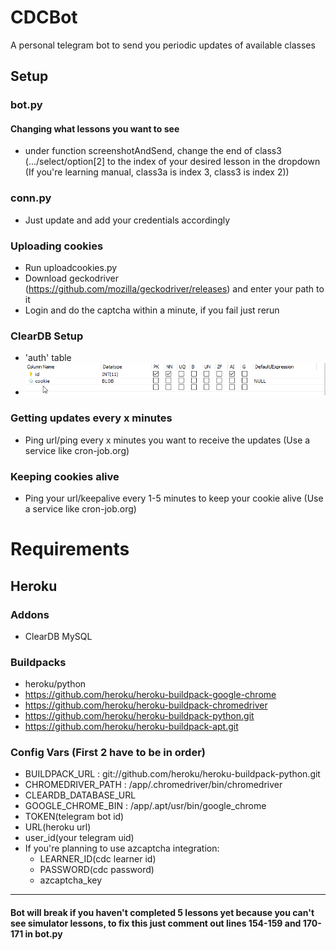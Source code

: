 # CDCBot
A personal telegram bot to send you periodic updates of available classes

## Setup
### bot.py
#### Changing what lessons you want to see
- under function screenshotAndSend, change the end of class3 (.../select/option[2] to the index of your desired lesson in the dropdown (If you're learning manual, class3a is index 3, class3 is index 2))
### conn.py
- Just update and add your credentials accordingly

### Uploading cookies
- Run uploadcookies.py
- Download geckodriver (https://github.com/mozilla/geckodriver/releases) and enter your path to it
- Login and do the captcha within a minute, if you fail just rerun
    
### ClearDB Setup
- 'auth' table
- ![image](MySQLWorkbench_QIm3gX662q.png)

### Getting updates every x minutes
- Ping url/ping every x minutes you want to receive the updates (Use a service like cron-job.org)
### Keeping cookies alive
- Ping your url/keepalive every 1-5 minutes to keep your cookie alive (Use a service like cron-job.org)
# Requirements

## Heroku

### Addons
- ClearDB MySQL

### Buildpacks
- heroku/python
- https://github.com/heroku/heroku-buildpack-google-chrome
- https://github.com/heroku/heroku-buildpack-chromedriver
- https://github.com/heroku/heroku-buildpack-python.git
- https://github.com/heroku/heroku-buildpack-apt.git

### Config Vars (First 2 have to be in order)
- BUILDPACK_URL : git://github.com/heroku/heroku-buildpack-python.git
- CHROMEDRIVER_PATH : /app/.chromedriver/bin/chromedriver
- CLEARDB_DATABASE_URL
- GOOGLE_CHROME_BIN : /app/.apt/usr/bin/google_chrome
- TOKEN(telegram bot id)
- URL(heroku url)
- user_id(your telegram uid)
- If you're planning to use azcaptcha integration:
    - LEARNER_ID(cdc learner id)
    - PASSWORD(cdc password)
    - azcaptcha_key


---
#### Bot will break if you haven't completed 5 lessons yet because you can't see simulator lessons, to fix this just comment out lines 154-159 and 170-171 in bot.py
